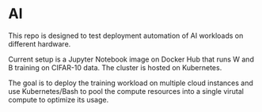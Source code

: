 # AI

This repo is designed to test deployment automation of AI workloads on different hardware. 

Current setup is a Jupyter Notebook image on Docker Hub that runs W and B training on CIFAR-10 data. The cluster is hosted on Kubernetes. 

The goal is to deploy the training workload on multiple cloud instances and use Kubernetes/Bash to pool the compute resources into a single virutal compute to optimize its usage. 
